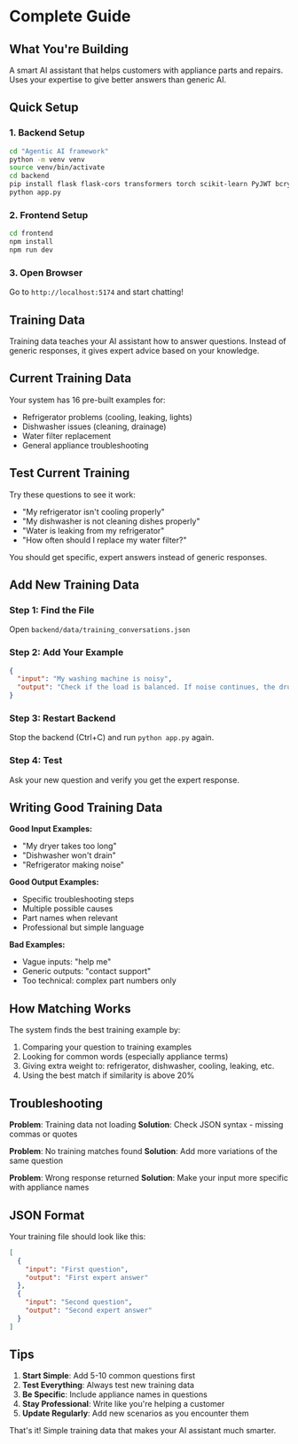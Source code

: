 Complete Guide
==============

## What You're Building

A smart AI assistant that helps customers with appliance parts and repairs. Uses your expertise to give better answers than generic AI.

## Quick Setup

### 1. Backend Setup
```bash
cd "Agentic AI framework"
python -m venv venv
source venv/bin/activate
cd backend
pip install flask flask-cors transformers torch scikit-learn PyJWT bcrypt
python app.py
```

### 2. Frontend Setup
```bash
cd frontend
npm install
npm run dev
```

### 3. Open Browser
Go to `http://localhost:5174` and start chatting!

## Training Data

Training data teaches your AI assistant how to answer questions. Instead of generic responses, it gives expert advice based on your knowledge.

## Current Training Data

Your system has 16 pre-built examples for:
- Refrigerator problems (cooling, leaking, lights)
- Dishwasher issues (cleaning, drainage)
- Water filter replacement
- General appliance troubleshooting

## Test Current Training

Try these questions to see it work:
- "My refrigerator isn't cooling properly"
- "My dishwasher is not cleaning dishes properly" 
- "Water is leaking from my refrigerator"
- "How often should I replace my water filter?"

You should get specific, expert answers instead of generic responses.

## Add New Training Data

### Step 1: Find the File
Open `backend/data/training_conversations.json`

### Step 2: Add Your Example
```json
{
  "input": "My washing machine is noisy",
  "output": "Check if the load is balanced. If noise continues, the drum bearings may be worn and need replacement. Also inspect the drive belt for wear."
}
```

### Step 3: Restart Backend
Stop the backend (Ctrl+C) and run `python app.py` again.

### Step 4: Test
Ask your new question and verify you get the expert response.

## Writing Good Training Data

**Good Input Examples:**
- "My dryer takes too long"
- "Dishwasher won't drain"
- "Refrigerator making noise"

**Good Output Examples:**
- Specific troubleshooting steps
- Multiple possible causes
- Part names when relevant
- Professional but simple language

**Bad Examples:**
- Vague inputs: "help me"
- Generic outputs: "contact support"
- Too technical: complex part numbers only

## How Matching Works

The system finds the best training example by:
1. Comparing your question to training examples
2. Looking for common words (especially appliance terms)
3. Giving extra weight to: refrigerator, dishwasher, cooling, leaking, etc.
4. Using the best match if similarity is above 20%

## Troubleshooting

**Problem**: Training data not loading
**Solution**: Check JSON syntax - missing commas or quotes

**Problem**: No training matches found
**Solution**: Add more variations of the same question

**Problem**: Wrong response returned
**Solution**: Make your input more specific with appliance names

## JSON Format

Your training file should look like this:
```json
[
  {
    "input": "First question",
    "output": "First expert answer"
  },
  {
    "input": "Second question", 
    "output": "Second expert answer"
  }
]
```

## Tips

1. **Start Simple**: Add 5-10 common questions first
2. **Test Everything**: Always test new training data
3. **Be Specific**: Include appliance names in questions
4. **Stay Professional**: Write like you're helping a customer
5. **Update Regularly**: Add new scenarios as you encounter them

That's it! Simple training data that makes your AI assistant much smarter.
